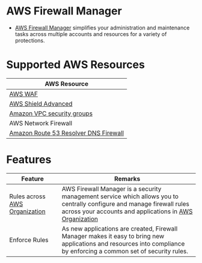 # AWS Firewall Manager
- [AWS Firewall Manager](https://docs.aws.amazon.com/waf/latest/developerguide/fms-chapter.html) simplifies your administration and maintenance tasks across multiple accounts and resources for a variety of protections.

# Supported AWS Resources

| AWS Resource                                                                                                        |
|---------------------------------------------------------------------------------------------------------------------|
| [AWS WAF](../17_Security/2_InfraProtection/AWSWAF.md)                                               |
| [AWS Shield Advanced](../17_Security/2_InfraProtection/AWSShield.md)                                |
| [Amazon VPC security groups](../17_Security/2_InfraProtection/VPC/SecurityGroup.md)                 |
| AWS Network Firewall                                                                                                |
| [Amazon Route 53 Resolver DNS Firewall](../16_NetworkingAndContentDelivery/1_EdgeNetworking/AmazonRoute53/Readme.md) |

# Features

| Feature                                             | Remarks                                                                                                                                                                                                 |
|-----------------------------------------------------|---------------------------------------------------------------------------------------------------------------------------------------------------------------------------------------------------------|
| Rules across [AWS Organization](AWSOrganization.md) | AWS Firewall Manager is a security management service which allows you to centrally configure and manage firewall rules across your accounts and applications in [AWS Organization](AWSOrganization.md) |
| Enforce Rules                                       | As new applications are created, Firewall Manager makes it easy to bring new applications and resources into compliance by enforcing a common set of security rules.                                    |